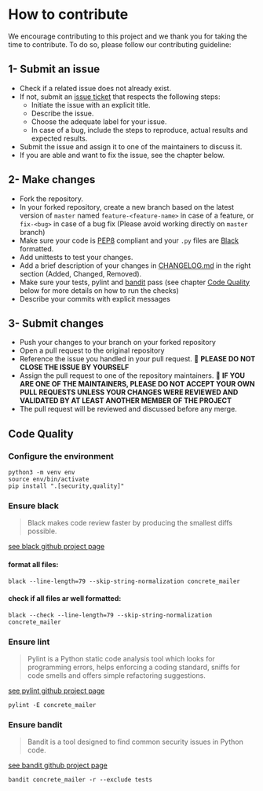 # How to contribute

We encourage contributing to this project and we thank you for taking the time to contribute.
To do so, please follow our contributing guideline:

## 1- Submit an issue
-  Check if a related issue does not already exist.
-  If not, submit an [issue ticket](https://github.com/Netsach/concrete-mailer/issues/new) that respects the following steps:
   -  Initiate the issue with an explicit title.
   -  Describe the issue.
   -  Choose the adequate label for your issue.
   -  In case of a bug, include the steps to reproduce, actual results and expected results.
-  Submit the issue and assign it to one of the maintainers to discuss it.
-  If you are able and want to fix the issue, see the chapter below.

## 2- Make changes
-  Fork the repository.
-  In your forked repository, create a new branch based on the latest version of `master` named `feature-<feature-name>` in case of a feature, or `fix-<bug>` in case of a bug fix (Please avoid working directly on `master` branch)
-  Make sure your code is [PEP8](https://www.python.org/dev/peps/pep-0008/) compliant and your `.py` files are [Black](https://black.readthedocs.io/en/stable/) formatted.
-  Add unittests to test your changes.
-  Add a brief description of your changes in [CHANGELOG.md](CHANGELOG.md) in the right section (Added, Changed, Removed).
-  Make sure your tests, pylint and [bandit](https://bandit.readthedocs.io/en/latest/) pass (see chapter [Code Quality](#CodeQuality) below for more details on how to run the checks)
-  Describe your commits with explicit messages

## 3- Submit changes
-  Push your changes to your branch on your forked repository
-  Open a pull request to the original repository
-  Reference the issue you handled in your pull request.
:no_entry_sign: **PLEASE DO NOT CLOSE THE ISSUE BY YOURSELF**
-  Assign the pull request to one of the repository maintainers.
:no_entry_sign: **IF YOU ARE ONE OF THE MAINTAINERS, PLEASE DO NOT ACCEPT YOUR OWN PULL REQUESTS UNLESS YOUR CHANGES WERE REVIEWED AND VALIDATED BY AT LEAST ANOTHER MEMBER OF THE PROJECT**
-  The pull request will be reviewed and discussed before any merge.

## <a name="CodeQuality"></a>Code Quality

### Configure the environment

```shell
python3 -m venv env
source env/bin/activate
pip install ".[security,quality]"
```

### Ensure black

> Black makes code review faster by producing the smallest diffs possible.

[see black github project page](https://github.com/psf/black)

#### format all files:

```shell
black --line-length=79 --skip-string-normalization concrete_mailer
```

#### check if all files ar well formatted:

```shell
black --check --line-length=79 --skip-string-normalization concrete_mailer
```

### Ensure lint

> Pylint is a Python static code analysis tool which looks for programming errors, helps enforcing a coding standard, sniffs for code smells and offers simple refactoring suggestions.

[see pylint github project page](https://github.com/PyCQA/pylint)

```shell
pylint -E concrete_mailer
```

### Ensure bandit

> Bandit is a tool designed to find common security issues in Python code.

[see bandit github project page](https://github.com/PyCQA/bandit)

```shell
bandit concrete_mailer -r --exclude tests
```
